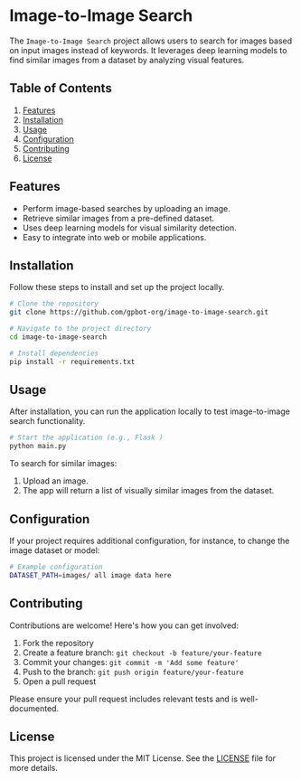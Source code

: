 # Image-to-Image Search

The `Image-to-Image Search` project allows users to search for images based on input images instead of keywords. It leverages deep learning models to find similar images from a dataset by analyzing visual features.

## Table of Contents

1. [Features](#features)
2. [Installation](#installation)
3. [Usage](#usage)
4. [Configuration](#configuration)
5. [Contributing](#contributing)
6. [License](#license)

## Features

- Perform image-based searches by uploading an image.
- Retrieve similar images from a pre-defined dataset.
- Uses deep learning models for visual similarity detection.
- Easy to integrate into web or mobile applications.

## Installation

Follow these steps to install and set up the project locally.

```bash
# Clone the repository
git clone https://github.com/gpbot-org/image-to-image-search.git

# Navigate to the project directory
cd image-to-image-search

# Install dependencies
pip install -r requirements.txt
```

## Usage

After installation, you can run the application locally to test image-to-image search functionality.

```bash
# Start the application (e.g., Flask )
python main.py

```

To search for similar images:

1. Upload an image.
2. The app will return a list of visually similar images from the dataset.

## Configuration

If your project requires additional configuration, for instance, to change the image dataset or model:

```bash
# Example configuration 
DATASET_PATH=images/ all image data here

```

## Contributing

Contributions are welcome! Here's how you can get involved:

1. Fork the repository
2. Create a feature branch: `git checkout -b feature/your-feature`
3. Commit your changes: `git commit -m 'Add some feature'`
4. Push to the branch: `git push origin feature/your-feature`
5. Open a pull request

Please ensure your pull request includes relevant tests and is well-documented.

## License

This project is licensed under the MIT License. See the [LICENSE](LICENSE) file for more details.
